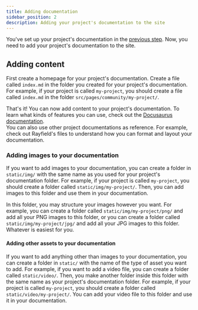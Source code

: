 ```yaml
---
title: Adding documentation
sidebar_position: 2
description: Adding your project's documentation to the site
---
```


You've set up your project's documentation in the [previous step](/faq/guide/setup). Now, you need to add your project's documentation to the site.

## Adding content

First create a homepage for your project's documentation. Create a file called `index.md` in the folder you created for your project's documentation. For example, if your project is called `my-project`, you should create a file called `index.md` in the folder `src/pages/community/my-project/`.

That's it! You can now add content to your project's documentation. To learn what kinds of features you can use, check out the [Docusaurus documentation](https://docusaurus.io/docs/markdown-features).  
You can also use other project documentations as reference. For example, check out Rayfield's files to understand how you can format and layout your documentation.

### Adding images to your documentation

If you want to add images to your documentation, you can create a folder in `static/img/` with the same name as you used for your project's documentation folder. For example, if your project is called `my-project`, you should create a folder called `static/img/my-project/`. Then, you can add images to this folder and use them in your documentation.

In this folder, you may structure your images however you want. For example, you can create a folder called `static/img/my-project/png/` and add all your PNG images to this folder, or you can create a folder called `static/img/my-project/jpg/` and add all your JPG images to this folder.
Whatever is easiest for you.

#### Adding other assets to your documentation

If you want to add anything other than images to your documentation, you can create a folder in `static/` with the name of the type of asset you want to add. For example, if you want to add a video file, you can create a folder called `static/video/`. Then, you make another folder inside this folder with the same name as your project's documentation folder. For example, if your project is called `my-project`, you should create a folder called `static/video/my-project/`. You can add your video file to this folder and use it in your documentation.
